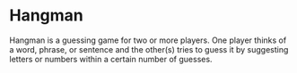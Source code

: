 # Hangman
Hangman is a guessing game for two or more players. One player thinks of a word, phrase, or sentence and the other(s) tries to guess it by suggesting letters or numbers within a certain number of guesses.
